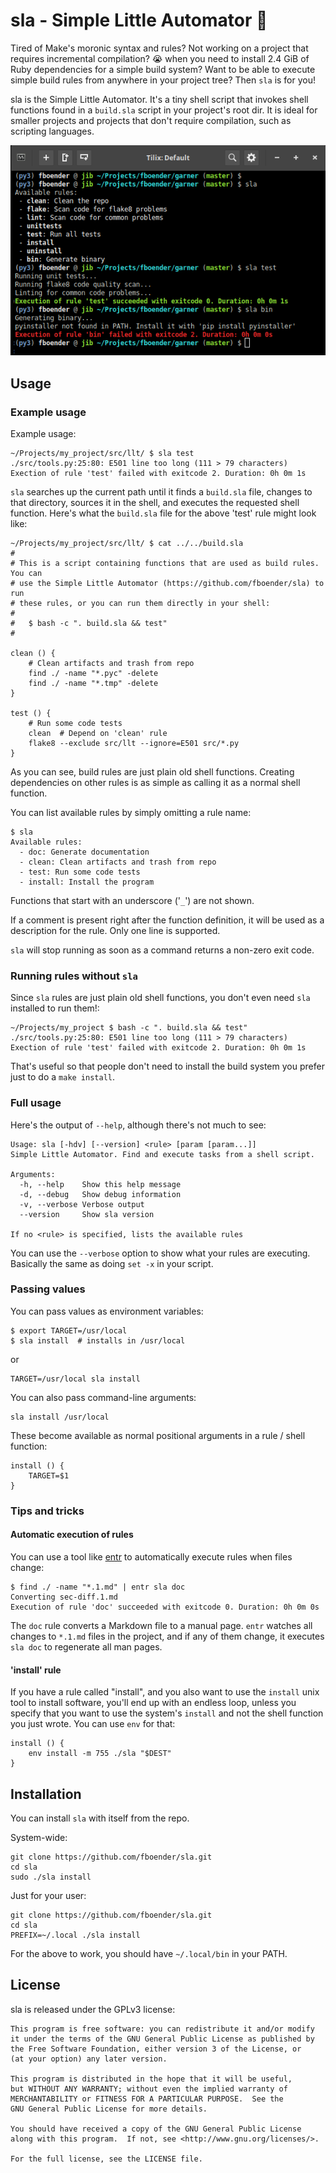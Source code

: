 # sla - Simple Little Automator 🥗

Tired of Make's moronic syntax and rules? Not working on a project that
requires incremental compilation? 😭 when you need to install 2.4
GiB of Ruby dependencies for a simple build system? Want to be able to execute
simple build rules from anywhere in your project tree? Then `sla` is for you!

sla is the Simple Little Automator. It's a tiny shell script that invokes
shell functions found in a `build.sla` script in your project's root dir. It
is ideal for smaller projects and projects that don't require compilation,
such as scripting languages.

![](https://raw.githubusercontent.com/fboender/sla/master/screenshot.png)

## Usage

### Example usage

Example usage:

    ~/Projects/my_project/src/llt/ $ sla test
    ./src/tools.py:25:80: E501 line too long (111 > 79 characters)
    Exection of rule 'test' failed with exitcode 2. Duration: 0h 0m 1s

`sla` searches up the current path until it finds a `build.sla` file, changes
to that directory, sources it in the shell, and executes the requested shell
function. Here's what the `build.sla` file for the above 'test' rule might
look like:

    ~/Projects/my_project/src/llt/ $ cat ../../build.sla
    #
    # This is a script containing functions that are used as build rules. You can
    # use the Simple Little Automator (https://github.com/fboender/sla) to run
    # these rules, or you can run them directly in your shell:
    #
    #   $ bash -c ". build.sla && test"
    #

    clean () {
        # Clean artifacts and trash from repo
        find ./ -name "*.pyc" -delete
        find ./ -name "*.tmp" -delete
    }

    test () {
        # Run some code tests
        clean  # Depend on 'clean' rule
        flake8 --exclude src/llt --ignore=E501 src/*.py
    }

As you can see, build rules are just plain old shell functions. Creating
dependencies on other rules is as simple as calling it as a normal shell
function.

You can list available rules by simply omitting a rule name:

    $ sla
    Available rules:
      - doc: Generate documentation
      - clean: Clean artifacts and trash from repo
      - test: Run some code tests
      - install: Install the program

Functions that start with an underscore ('`_`') are not shown.

If a comment is present right after the function definition, it will be used
as a description for the rule. Only one line is supported.

`sla` will stop running as soon as a command returns a non-zero exit code.

### Running rules without `sla`

Since `sla` rules are just plain old shell functions, you don't even need
`sla` installed to run them!:

    ~/Projects/my_project $ bash -c ". build.sla && test"
    ./src/tools.py:25:80: E501 line too long (111 > 79 characters)
    Exection of rule 'test' failed with exitcode 2. Duration: 0h 0m 1s

That's useful so that people don't need to install the build system you prefer
just to do a `make install`.

### Full usage

Here's the output of `--help`, although there's not much to see:

    Usage: sla [-hdv] [--version] <rule> [param [param...]]
    Simple Little Automator. Find and execute tasks from a shell script.

    Arguments:
      -h, --help    Show this help message
      -d, --debug   Show debug information
      -v, --verbose Verbose output
      --version     Show sla version

    If no <rule> is specified, lists the available rules

You can use the `--verbose` option to show what your rules are executing.
Basically the same as doing `set -x` in your script.

### Passing values

You can pass values as environment variables:

    $ export TARGET=/usr/local
    $ sla install  # installs in /usr/local

or

    TARGET=/usr/local sla install

You can also pass command-line arguments:

    sla install /usr/local

These become available as normal positional arguments in a rule / shell
function:

    install () {
        TARGET=$1
    }

### Tips and tricks

#### Automatic execution of rules

You can use a tool like [entr](http://entrproject.org/) to automatically
execute rules when files change:

    $ find ./ -name "*.1.md" | entr sla doc
    Converting sec-diff.1.md
    Execution of rule 'doc' succeeded with exitcode 0. Duration: 0h 0m 0s

The `doc` rule converts a Markdown file to a manual page. `entr` watches all
changes to `*.1.md` files in the project, and if any of them change, it
executes `sla doc` to regenerate all man pages.

#### 'install' rule

If you have a rule called "install", and you also want to use the `install`
unix tool to install software, you'll end up with an endless loop, unless you
specify that you want to use the system's `install` and not the shell function
you just wrote. You can use `env` for that:

    install () {
        env install -m 755 ./sla "$DEST"
    }


## Installation

You can install `sla` with itself from the repo.

System-wide:

    git clone https://github.com/fboender/sla.git
    cd sla
    sudo ./sla install

Just for your user:

    git clone https://github.com/fboender/sla.git
    cd sla
    PREFIX=~/.local ./sla install
    
For the above to work, you should have `~/.local/bin` in your PATH.

## License

sla is released under the GPLv3 license:

    This program is free software: you can redistribute it and/or modify
    it under the terms of the GNU General Public License as published by
    the Free Software Foundation, either version 3 of the License, or
    (at your option) any later version.

    This program is distributed in the hope that it will be useful,
    but WITHOUT ANY WARRANTY; without even the implied warranty of
    MERCHANTABILITY or FITNESS FOR A PARTICULAR PURPOSE.  See the
    GNU General Public License for more details.

    You should have received a copy of the GNU General Public License
    along with this program.  If not, see <http://www.gnu.org/licenses/>.

    For the full license, see the LICENSE file.
